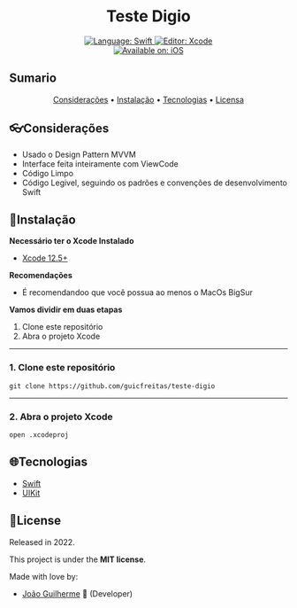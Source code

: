 <h1 align="center">
    Teste Digio
</h1>

<div>
    <p align="center">
      <a href="#">
          <img src="https://img.shields.io/static/v1?label=Language&message=Swift&color=F05138&style=for-the-badge&logo=Swift" alt="Language: Swift">
      </a>
      <a href="#">
          <img src="https://img.shields.io/static/v1?label=Editor&message=Xcode&color=147EFB&style=for-the-badge&logo=Xcode" alt="Editor: Xcode">
      </a>
      <br/>
      <a href="#">
          <img src="https://img.shields.io/static/v1?label=Available%20on&message=iOS/iPadOS&color=000000&style=for-the-badge&logo=Apple" alt="Available on: iOS">
      </a>
    </p>
</div>

## Sumario

<p align="center">
 <a href="#revised-concepts">Considerações</a> • 
 <a href="#installation">Instalação</a> • 
 <a href="#technologies">Tecnologias</a> • 
 <a href="#license">Licensa</a>
</p>

## 👓Considerações

- Usado o Design Pattern MVVM 
- Interface feita inteiramente com ViewCode
- Código Limpo
- Código Legivel, seguindo os padrões e convenções de desenvolvimento Swift

## 📕Instalação

**Necessário ter o Xcode Instalado**
- [Xcode 12.5+](https://developer.apple.com/xcode/)

**Recomendações**
-   É recomendandoo que você possua ao menos o MacOs BigSur

**Vamos dividir em duas etapas**
1. Clone este repositório
2. Abra o projeto Xcode
  ---
### 1. Clone este repositório
```
git clone https://github.com/guicfreitas/teste-digio
```
---
### 2. Abra o projeto Xcode
```
open .xcodeproj
```

## 🌐Tecnologias

- [Swift](https://www.apple.com/br/swift/)
- [UIKit](https://developer.apple.com/documentation/uikit/)

## 📝License

Released in 2022.

This project is under the <b>MIT license</b>.

Made with love by:
  - [João Guilherme](https://github.com/guicfreitas) 👾 (Developer)
